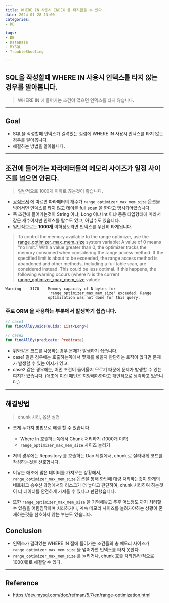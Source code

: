 ```yaml
---
title: WHERE IN 사용시 INDEX 를 타지않을 수 있다.
date: 2024-01-28-13:00
categories:
- DB

tags:
- DB
- DataBase
- MYSQL
- TroubleShooting

---
```


## SQL을 작성할때 WHERE IN 사용시 인덱스를 타지 않는 경우를 알아봅니다.
> WHERE IN 에 들어가는 조건이 많으면 인덱스를 타지 않습니다.

---

## Goal
- SQL을 작성할때 인덱스가 걸려있는 컬럼에 WHERE IN 사용시 인덱스를 타지 않는 경우를 알아봅니다.
- 해결하는 방법을 알아봅니다.

---

## 조건에 들어가는 파라메터들의 메모리 사이즈가 일정 사이즈를 넘으면 안된다.
> 일반적으로 1000개 이하로 끊는것이 좋습니다.

- [공식문서](https://dev.mysql.com/doc/refman/5.7/en/range-optimization.html) 에 따르면 파라메터의 개수가 `range_optimizer_max_mem_size` 옵션을 넘어서면 인덱스를 타지 않고 테이블 full scan 을 한다고 명시되어있습니다.
- 즉 조건에 들어가는것이 String 이냐, Long 이냐 Int 이냐 등등 타입형태에 따라서 같은 개수이지만 인덱스를 탈수도 있고, 아닐수도 있습니다.
- 일반적으로는 **1000개** 이하정도라면 인덱스를 무난히 타게됩니다.

> To control the memory available to the range optimizer, use the [range_optimizer_max_mem_size](https://dev.mysql.com/doc/refman/5.7/en/server-system-variables.html#sysvar_range_optimizer_max_mem_size) system variable:
> A value of 0 means “no limit.”
> With a value greater than 0, the optimizer tracks the memory consumed when considering the range access method. If the specified limit is about to be exceeded, the range access method is abandoned and other methods, including a full table scan, are considered instead. This could be less optimal. If this happens, the following warning occurs (where N is the current [range_optimizer_max_mem_size](https://dev.mysql.com/doc/refman/5.7/en/server-system-variables.html#sysvar_range_optimizer_max_mem_size) value):

```
Warning    3170    Memory capacity of N bytes for
                   'range_optimizer_max_mem_size' exceeded. Range
                   optimization was not done for this query.
```


### 주로 ORM 을 사용하는 부분에서 발생하기 쉽습니다.

```kotlin
// case1
fun findAllByUuids(uuids: List<Long>)

// case2
fun findAllBy(predicate: Predicate)
```

- 위와같은 코드를 사용하는경우 문제가 발생하기 쉽습니다.
- case1 같은 경우에는 호출하는쪽에서 몇개를 넣을지 판단하는 로직이 없다면 문제가 발생할 수 있는 여지가 있고.
- case2 같은 경우에는, 어떤 조건이 들어올지 모르기 때문에 문제가 발생할 수 있는 여지가 있습니다. (애초에 이런 패턴은 지양해야한다고 개인적으로 생각하고 있습니다.)

---

## 해결방법
> chunk 처리, 옵션 설정

- 크게 두가지 방법으로 해결 할 수 있습니다.
  - Where In 호출하는쪽에서 Chunk 처리하기 (1000개 이하)
  - `range_optimizer_max_mem_size` 사이즈 늘리기


- 저의 경우에는 Repository 를 호출하는 Dao 레벨에서, chunk 로 잘라내게 코드를 작성하는것을 선호합니다.
- 이유는 애초에 많은 데이터를 가져오는 상황에서, `range_optimizer_max_mem_size` 옵션을 통해 한번에 대량 처리하는것이 한개의 네트워크 송수신 과정에서의 리스크가 더 높다고 판단하여, chunk 처리하여 하는것이 더 데이터를 안전하게 가져올 수 있다고 판단했습니다.
- 또한 `range_optimizer_max_mem_size` 을 기억해놓고 추후 어느정도 까지 처리할수 있음을 어림짐작하며 처리하거나, 계속 메모리 사이즈를 늘려가야하는 상황이 존재하는것을 선호하지 않는 부분도 있습니다.

## Conclusion
- 인덱스가 걸려있는 WHERE IN 절에 들어가는 조건들의 총 메모리 사이즈가 `range_optimizer_max_mem_size` 을 넘어가면 인덱스를 타지 못한다.
- `range_optimizer_max_mem_size` 를 늘리거나, chunk 호출 처리(일반적으로 1000개)로 해결할 수 있다.

---

## Reference
- https://dev.mysql.com/doc/refman/5.7/en/range-optimization.html
